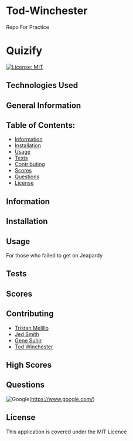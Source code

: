 # Tod-Winchester
Repo For Practice

# Quizify

[![License: MIT](https://custom-icon-badges.demolab.com/badge/license-MIT-yellowgreen.svg?logo=law)](https://opensource.org/licenses/MIT)



## Technologies Used

## General Information

## Table of Contents:

- [Information](#information)
- [Installation](#installation)
- [Usage](#usage)
- [Tests](#tests)
- [Contributing](#contributing)
- [Scores](scores)
- [Questions](#questions)
- [License](#license)

## Information

## Installation

## Usage
For those who failed to get on Jeapardy

## Tests

## Scores

## Contributing
- [Tristan Melillo](https://github.com/TristanM225)
- [Jed Smith](https://github.com/)
- [Gene Suhir](https://github.com/)
- [Tod Winchester](https://github.com/Chesster14)


## High Scores

## Questions

![Google](https://custom-icon-badges.demolab.com/badge/Google-grey?logo=google&logoColor=red)(https://www.google.com/)


## License
This application is covered under the MIT Licence